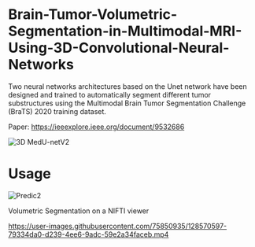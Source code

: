 


# Brain-Tumor-Volumetric-Segmentation-in-Multimodal-MRI-Using-3D-Convolutional-Neural-Networks
Two neural networks architectures based on the Unet network have been designed and trained to automatically segment different tumor substructures using the Multimodal Brain Tumor Segmentation Challenge (BraTS) 2020 training dataset.

Paper: https://ieeexplore.ieee.org/document/9532686

![3D MedU-netV2](https://user-images.githubusercontent.com/75850935/124414113-a3fa2c80-dd17-11eb-8f86-393d59396a09.png)

# Usage

![Predic2](https://user-images.githubusercontent.com/75850935/124414874-26cfb700-dd19-11eb-9ee2-86e96d32af69.png)

Volumetric Segmentation on a NIFTI viewer

https://user-images.githubusercontent.com/75850935/128570597-79334da0-d239-4ee6-9adc-59e2a34faceb.mp4
